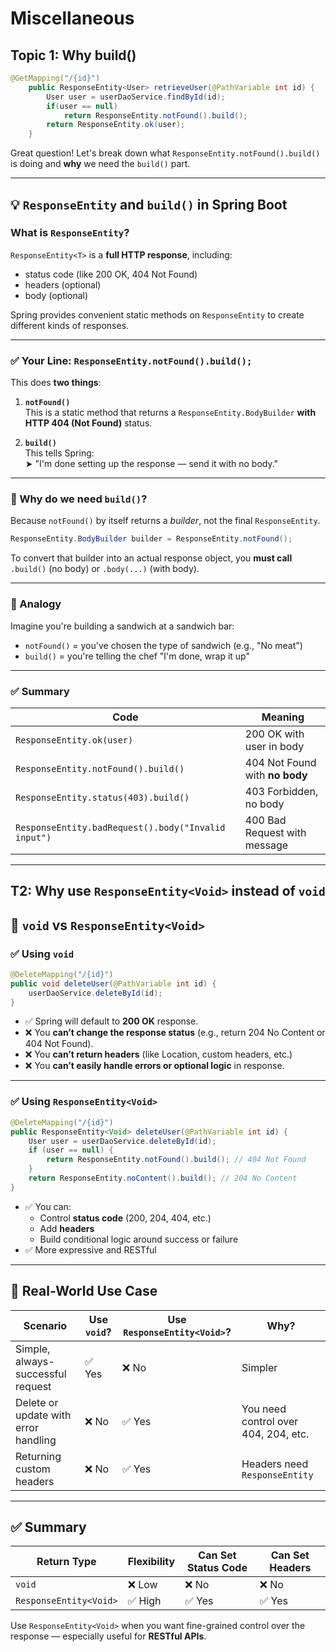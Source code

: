 # Miscellaneous

## Topic 1: Why build()

```java
@GetMapping("/{id}")
    public ResponseEntity<User> retrieveUser(@PathVariable int id) {
        User user = userDaoService.findById(id);
        if(user == null)
            return ResponseEntity.notFound().build();
        return ResponseEntity.ok(user);
    }

```

Great question! Let's break down what `ResponseEntity.notFound().build()` is
doing and **why** we need the `build()` part.

---

## 💡 `ResponseEntity` and `build()` in Spring Boot

### What is `ResponseEntity`?

`ResponseEntity<T>` is a **full HTTP response**, including:

- status code (like 200 OK, 404 Not Found)
- headers (optional)
- body (optional)

Spring provides convenient static methods on `ResponseEntity` to create
different kinds of responses.

---

### ✅ Your Line: `ResponseEntity.notFound().build();`

This does **two things**:

1. **`notFound()`**  
   This is a static method that returns a `ResponseEntity.BodyBuilder` **with
   HTTP 404 (Not Found)** status.

2. **`build()`**  
   This tells Spring:  
   ➤ "I'm done setting up the response — send it with no body."

---

### 💭 Why do we need `build()`?

Because `notFound()` by itself returns a _builder_, not the final
`ResponseEntity`.

```java
ResponseEntity.BodyBuilder builder = ResponseEntity.notFound();
```

To convert that builder into an actual response object, you **must call**
`.build()` (no body) or `.body(...)` (with body).

---

### 🧪 Analogy

Imagine you're building a sandwich at a sandwich bar:

- `notFound()` = you've chosen the type of sandwich (e.g., "No meat")
- `build()` = you're telling the chef "I'm done, wrap it up"

---

### ✅ Summary

| Code                                                | Meaning                        |
| --------------------------------------------------- | ------------------------------ |
| `ResponseEntity.ok(user)`                           | 200 OK with user in body       |
| `ResponseEntity.notFound().build()`                 | 404 Not Found with **no body** |
| `ResponseEntity.status(403).build()`                | 403 Forbidden, no body         |
| `ResponseEntity.badRequest().body("Invalid input")` | 400 Bad Request with message   |

---

## T2: Why use `ResponseEntity<Void>` instead of `void`

## 🎯 `void` vs `ResponseEntity<Void>`

### ✅ Using `void`

```java
@DeleteMapping("/{id}")
public void deleteUser(@PathVariable int id) {
    userDaoService.deleteById(id);
}
```

- ✅ Spring will default to **200 OK** response.
- ❌ You **can’t change the response status** (e.g., return 204 No Content or
  404 Not Found).
- ❌ You **can’t return headers** (like Location, custom headers, etc.)
- ❌ You **can’t easily handle errors or optional logic** in response.

---

### ✅ Using `ResponseEntity<Void>`

```java
@DeleteMapping("/{id}")
public ResponseEntity<Void> deleteUser(@PathVariable int id) {
    User user = userDaoService.deleteById(id);
    if (user == null) {
        return ResponseEntity.notFound().build(); // 404 Not Found
    }
    return ResponseEntity.noContent().build(); // 204 No Content
}
```

- ✅ You can:
  - Control **status code** (200, 204, 404, etc.)
  - Add **headers**
  - Build conditional logic around success or failure
- ✅ More expressive and RESTful

---

## 🧪 Real-World Use Case

| Scenario                             | Use `void`? | Use `ResponseEntity<Void>`? | Why?                                 |
| ------------------------------------ | ----------- | --------------------------- | ------------------------------------ |
| Simple, always-successful request    | ✅ Yes      | ❌ No                       | Simpler                              |
| Delete or update with error handling | ❌ No       | ✅ Yes                      | You need control over 404, 204, etc. |
| Returning custom headers             | ❌ No       | ✅ Yes                      | Headers need `ResponseEntity`        |

---

## ✅ Summary

| Return Type            | Flexibility | Can Set Status Code | Can Set Headers |
| ---------------------- | ----------- | ------------------- | --------------- |
| `void`                 | ❌ Low      | ❌ No               | ❌ No           |
| `ResponseEntity<Void>` | ✅ High     | ✅ Yes              | ✅ Yes          |

Use `ResponseEntity<Void>` when you want fine-grained control over the response
— especially useful for **RESTful APIs**.
